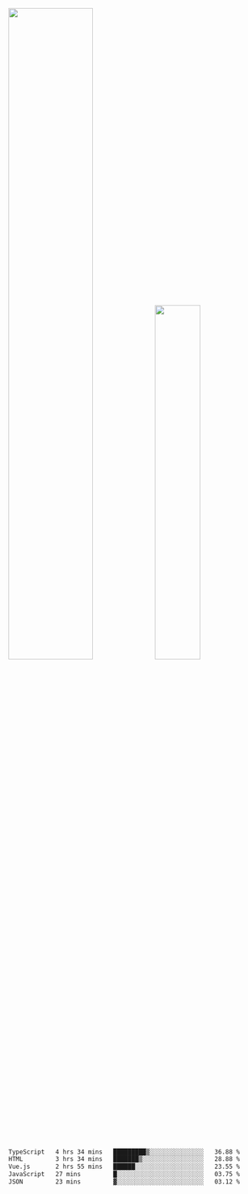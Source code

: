 <img align="" width="57.5%" src="https://github-readme-stats.vercel.app/api?username=Dream4ever&hide_title=true&hide_border=true&count_private=true&show_icons=true&include_all_commits=true&line_height=21" /><img align="" width="42.4%" src="https://github-readme-stats.vercel.app/api/top-langs/?username=Dream4ever&hide_title=true&count_private=true&show_icons=true&langs_count=6&hide_border=true&layout=compact" />

<!--START_SECTION:waka-->

```txt
TypeScript   4 hrs 34 mins   █████████▒░░░░░░░░░░░░░░░   36.88 %
HTML         3 hrs 34 mins   ███████▒░░░░░░░░░░░░░░░░░   28.88 %
Vue.js       2 hrs 55 mins   ██████░░░░░░░░░░░░░░░░░░░   23.55 %
JavaScript   27 mins         █░░░░░░░░░░░░░░░░░░░░░░░░   03.75 %
JSON         23 mins         ▓░░░░░░░░░░░░░░░░░░░░░░░░   03.12 %
```

<!--END_SECTION:waka-->
